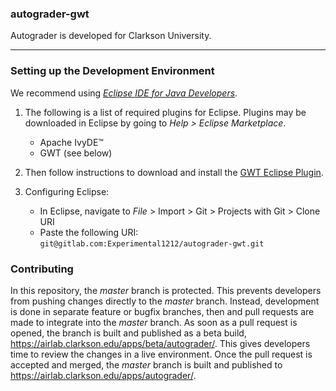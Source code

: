 ### autograder-gwt

Autograder is developed for Clarkson University.

---

### Setting up the Development Environment

We recommend using [_Eclipse IDE for Java Developers_](http://www.eclipse.org/downloads/eclipse-packages/).

1. The following is a list of required plugins for Eclipse. Plugins may be downloaded in Eclipse by going to _Help > Eclipse Marketplace_.
   * Apache IvyDE&trade;
   * GWT (see below)

2. Then follow instructions to download and install the [GWT Eclipse Plugin](http://gwt-plugins.github.io/documentation/gwt-eclipse-plugin/Download.html).

3. Configuring Eclipse:
   * In Eclipse, navigate to _File_ > Import > Git > Projects with Git > Clone URI
   * Paste the following URI: ```git@gitlab.com:Experimental1212/autograder-gwt.git```

### Contributing

In this repository, the _master_ branch is protected. This prevents developers from pushing changes directly to the _master_ branch. Instead, development is done in separate feature or bugfix branches, then and pull requests are made to integrate into the _master_ branch. As soon as a pull request is opened, the branch is built and published as a beta build, https://airlab.clarkson.edu/apps/beta/autograder/. This gives developers time to review the changes in a live environment. Once the pull request is accepted and merged, the _master_ branch is built and published to https://airlab.clarkson.edu/apps/autograder/.
